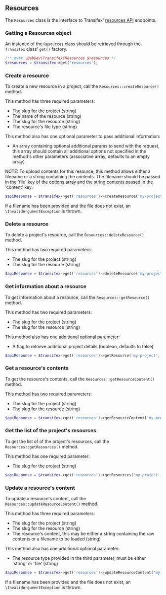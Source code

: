 ## Resources

The `Resources` class is the interface to Transifex' [resources API](http://docs.transifex.com/api/resources/) endpoints.

### Getting a Resources object

An instance of the `Resources` class should be retrieved through the `Transifex` class' `get()` factory.

```php
/** @var \BabDev\Transifex\Resources $resources */
$resources = $transifex->get('resources');
```

### Create a resource

To create a new resource in a project, call the `Resources::createResource()` method.

This method has three required parameters:

* The slug for the project (string)
* The name of the resource (string)
* The slug for the resource (string)
* The resource's file type (string)

This method also has one optional parameter to pass additional information:

* An array containing optional additional params to send with the request, this array should contain all additional options not specified in the method's other parameters (associative array, defaults to an empty array)

NOTE: To upload contents for this resource, this method allows either a filename or a string containing the contents. The filename should be passed in the 'file' key of the options array and the string contents passed in the 'content' key.

```php
$apiResponse = $transifex->get('resources')->createResource('my-project', 'Resource 1', 'resource-1', 'INI');
```

If a filename has been provided and the file does not exist, an `\InvalidArgumentException` is thrown.

### Delete a resource

To delete a project's resource, call the `Resources::deleteResource()` method.

This method has two required parameters:

* The slug for the project (string)
* The slug for the resource (string)

```php
$apiResponse = $transifex->get('resources')->deleteResource('my-project', 'resource-1');
```

### Get information about a resource

To get information about a resource, call the `Resources::getResource()` method.

This method has two required parameters:

* The slug for the project (string)
* The slug for the resource (string)

This method also has one additional optional parameter:

* A flag to retrieve additional project details (boolean, defaults to false)

```php
$apiResponse = $transifex->get('resources')->getResource('my-project', 'resource-1');
```

### Get a resource's contents

To get the resource's contents, call the `Resources::getResourceContent()` method.

This method has two required parameters:

* The slug for the project (string)
* The slug for the resource (string)

```php
$apiResponse = $transifex->get('resources')->getResourceContent('my-project', 'resource-1');
```

### Get the list of the project's resources

To get the list of of the project's resources, call the `Resources::getResources()` method.

This method has one required parameter:

* The slug for the project (string)

```php
$apiResponse = $transifex->get('resources')->getResources('my-project');
```

### Update a resource's content

To update a resource's content, call the `Resources::updateResourceContent()` method.

This method has three required parameters:

* The slug for the project (string)
* The slug for the resource (string)
* The resource's content, this may be either a string containing the raw contents or a filename to be loaded (string)

This method also has one additional optional parameter:

* The resource type provided in the third parameter, must be either 'string' or 'file' (string)

```php
$apiResponse = $transifex->get('resources')->updateResourceContent('my-project', 'resource-1', 'TEST="My Test String"');
```

If a filename has been provided and the file does not exist, an `\InvalidArgumentException` is thrown.
